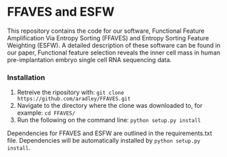
# FFAVES and ESFW
This repository contains the code for our software, Functional Feature Amplification Via Entropy Sorting (FFAVES) and Entropy Sorting Feature Weighting (ESFW). A detailed description of these software can be found in our paper, Functional feature selection reveals the inner cell mass in human pre-implantation embryo single cell RNA sequencing data.

### Installation
1. Retreive the ripository with: `git clone https://github.com/aradley/FFAVES.git`
2. Navigate to the directory where the clone was downloaded to, for example: `cd FFAVES/`
3. Run the following on the command line: `python setup.py install`

Dependencies for FFAVES and ESFW are outlined in the requirements.txt file. Dependencies will be automatically installed by `python setup.py install`.
